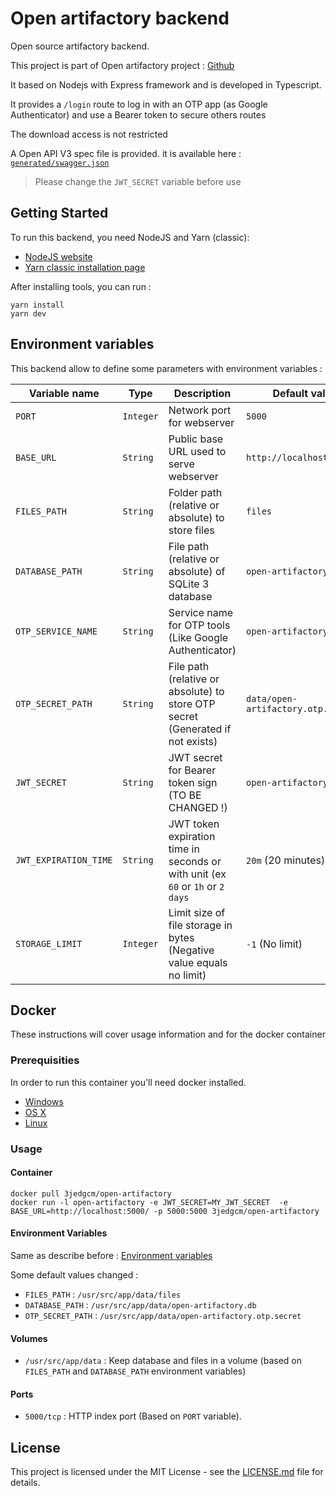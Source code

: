 # Open artifactory backend

Open source artifactory backend.

This project is part of Open artifactory project : [Github](https://github.com/3jedgcm/open-artifactory)

It based on Nodejs with Express framework and is developed in Typescript.

It provides a `/login` route to log in with an OTP app (as Google Authenticator) and use a Bearer token to secure others
routes

The download access is not restricted

A Open API V3 spec file is provided. it is available here : [`generated/swagger.json`](generated/swagger.json)

> Please change the `JWT_SECRET` variable before use

## Getting Started

To run this backend, you need NodeJS and Yarn (classic):

* [NodeJS website](https://nodejs.org/en/)
* [Yarn classic installation page](https://classic.yarnpkg.com/en/docs/install#windows-stable)

After installing tools, you can run :

```shell
yarn install
yarn dev
```

## Environment variables

This backend allow to define some parameters with environment variables :

| Variable name         | Type      | Description                                                                    | Default value                       |
|-----------------------|-----------|--------------------------------------------------------------------------------|-------------------------------------|
| `PORT`                | `Integer` | Network port for webserver                                                     | `5000`                              |
| `BASE_URL`            | `String`  | Public base URL used to serve webserver                                        | `http://localhost:5000/`            |
| `FILES_PATH`          | `String`  | Folder path (relative or absolute) to store files                              | `files`                             |
| `DATABASE_PATH`       | `String`  | File path (relative or absolute) of SQLite 3 database                          | `open-artifactory.db`               |
| `OTP_SERVICE_NAME`    | `String`  | Service name for OTP tools (Like Google Authenticator)                         | `open-artifactory`                  |
| `OTP_SECRET_PATH`     | `String`  | File path (relative or absolute) to store OTP secret (Generated if not exists) | `data/open-artifactory.otp.secrety` |
| `JWT_SECRET`          | `String`  | JWT secret for Bearer token sign (TO BE CHANGED !)                             | `open-artifactory-secret`           |
| `JWT_EXPIRATION_TIME` | `String`  | JWT token expiration time in seconds or with unit (ex `60` or `1h` or `2 days` | `20m` (20 minutes)                  |
| `STORAGE_LIMIT`       | `Integer` | Limit size of file storage in bytes (Negative value equals no limit)           | `-1` (No limit)                     |

## Docker

These instructions will cover usage information and for the docker container

### Prerequisities

In order to run this container you'll need docker installed.

* [Windows](https://docs.docker.com/windows/started)
* [OS X](https://docs.docker.com/mac/started/)
* [Linux](https://docs.docker.com/linux/started/)

### Usage

#### Container

```shell
docker pull 3jedgcm/open-artifactory
docker run -l open-artifactory -e JWT_SECRET=MY_JWT_SECRET  -e BASE_URL=http://localhost:5000/ -p 5000:5000 3jedgcm/open-artifactory
```

#### Environment Variables

Same as describe before : [Environment variables](#environment-variables)

Some default values changed :

* `FILES_PATH` : `/usr/src/app/data/files`
* `DATABASE_PATH` : `/usr/src/app/data/open-artifactory.db`
* `OTP_SECRET_PATH` : `/usr/src/app/data/open-artifactory.otp.secret`

#### Volumes

* `/usr/src/app/data` : Keep database and files in a volume (based on `FILES_PATH` and `DATABASE_PATH` environment
  variables)

#### Ports

* `5000/tcp` : HTTP index port (Based on `PORT` variable).

## License

This project is licensed under the MIT License - see the [LICENSE.md](../LICENSE.md) file for details.
